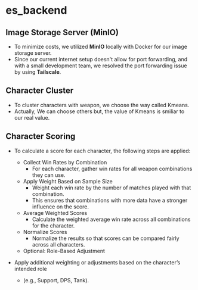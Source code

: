 # es_backend

## Image Storage Server (MinIO)

- To minimize costs, we utilized **MinIO** locally with Docker for our image
  storage server.
- Since our current internet setup doesn't allow for port forwarding, and with a
  small development team, we resolved the port forwarding issue by using
  **Tailscale**.

## Character Cluster

- To cluster characters with weapon, we choose the way called Kmeans.
- Actually, We can choose others but, the value of Kmeans is smiliar to our real
  value.

## Character Scoring

- To calculate a score for each character, the following steps are applied:

  - Collect Win Rates by Combination
    - For each character, gather win rates for all weapon combinations they can
      use.
  - Apply Weight Based on Sample Size
    - Weight each win rate by the number of matches played with that
      combination.
    - This ensures that combinations with more data have a stronger influence on
      the score.
  - Average Weighted Scores
    - Calculate the weighted average win rate across all combinations for the
      character.
  - Normalize Scores
    - Normalize the results so that scores can be compared fairly across all
      characters.
  - Optional: Role-Based Adjustment

- Apply additional weighting or adjustments based on the character’s intended
  role
  - (e.g., Support, DPS, Tank).
